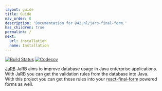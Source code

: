 ```yaml
---
layout: guide
title: Guide
nav_order: 0
description: 'Documentation for @42.nl/jarb-final-form.'
has_children: true
permalink: /
next:
  url: installation
  name: Installation
---
```


[![Build Status](https://travis-ci.org/42BV/jarb-final-form.svg?branch=master)](https://travis-ci.org/42BV/jarb-final-form)
[![Codecov](https://codecov.io/gh/42BV/jarb-final-form/branch/master/graph/badge.svg)](https://codecov.io/gh/42BV/jarb-final-form)

[JaRB](http://www.jarbframework.org/) JaRB aims to improve database 
usage in Java enterprise applications. With JaRB you can get the
validation rules from the database into Java. With this project
you can get those rules into your [react-final-form](https://github.com/final-form/react-final-form) powered
forms as well.

